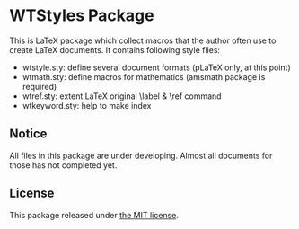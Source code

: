 # WTStyles Package

This is LaTeX package which collect macros that the author often use to create LaTeX documents. It contains following style files:

* wtstyle.sty: define several document formats (pLaTeX only, at this point)
* wtmath.sty: define macros for mathematics (amsmath package is required)
* wtref.sty: extent LaTeX original \\label & \\ref command
* wtkeyword.sty: help to make index

## Notice

All files in this package are under developing. Almost all documents for those has not completed yet.

## License

This package released under [the MIT license](https://github.com/WatsonDNA/WTStyles/blob/master/LICENSE).